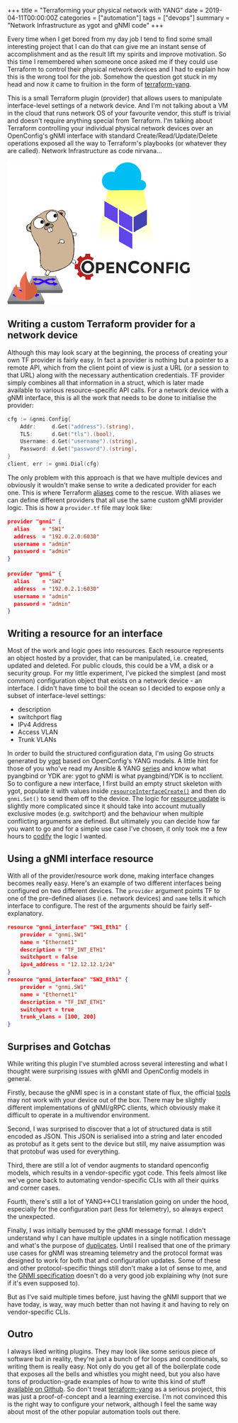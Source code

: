 +++
title = "Terraforming your physical network with YANG"
date = 2019-04-11T00:00:00Z
categories = ["automation"]
tags = ["devops"]
summary = "Network Infrastructure as ygot and gNMI code"
+++

Every time when I get bored from my day job I tend to find some small interesting project that I can do that can give me an instant sense of accomplishment and as the result lift my spirits and improve motivation. So this time I remembered when someone once asked me if they could use Terraform to control their physical network devices and I had to explain how this is the wrong tool for the job. Somehow the question got stuck in my head and now it came to fruition in the form of [terraform-yang][tf-yang]. 

This is a small Terraform plugin (provider) that allows users to manipulate interface-level settings of a network device. And I'm not talking about a VM in the cloud that runs network OS of your favourite vendor, this stuff is trivial and doesn't require anything special from Terraform. I'm talking about Terraform controlling your individual physical network devices over an OpenConfig's gNMI interface with standard Create/Read/Update/Delete operations exposed all the way to Terraform's playbooks (or whatever they are called). Network Infrastructure as code nirvana...

![](/img/tf-gnmi.png)


## Writing a custom Terraform provider for a network device

Although this may look scary at the beginning, the process of creating your own TF provider is fairly easy. In fact a provider is nothing but a pointer to a remote API, which from the client point of view is just a URL (or a session to that URL) along with the necessary authentication credentials. TF provider simply combines all that information in a struct, which is later made available to various resource-specific API calls. For a network device with a gNMI interface, this is all the work that needs to be done to initialise the provider:

```go
cfg := &gnmi.Config{
	Addr:     d.Get("address").(string),
	TLS:      d.Get("tls").(bool),
	Username: d.Get("username").(string),
	Password: d.Get("password").(string),
}
client, err := gnmi.Dial(cfg)
```

The only problem with this approach is that we have multiple devices and obviously it wouldn't make sense to write a dedicated provider for each one. This is where Terraform [aliases][tf-alias] come to the rescue. With aliases we can define different providers that all use the same custom gNMI provider logic. This is how a `provider.tf` file may look like:

```json
provider "gnmi" {
  alias    = "SW1"
  address  = "192.0.2.0:6030"
  username = "admin"
  password = "admin"
}

provider "gnmi" {
  alias    = "SW2"
  address  = "192.0.2.1:6030"
  username = "admin"
  password = "admin"
}
```

## Writing a resource for an interface

Most of the work and logic goes into resources. Each resource represents an object hosted by a provider, that can be manipulated, i.e. created, updated and deleted. For public clouds, this could be a VM, a disk or a security group. For my little experiment, I've picked the simplest (and most common) configuration object that exists on a network device - an interface. I didn't have time to boil the ocean so I decided to expose only a subset of interface-level settings:

* description
* switchport flag
* IPv4 Address
* Access VLAN
* Trunk VLANs

In order to build the structured configuration data, I'm using Go structs generated by [ygot][ygot] based on OpenConfig's YANG models. A little hint for those of you who've read my Ansible & YANG [series][ansible-yang] and know what pyangbind or YDK are: ygot to gNMI is what pyangbind/YDK is to ncclient. So to configure a new interface, I first build an empty struct skeleton with ygot, populate it with values inside [`resourceInterfaceCreate()`][tf-yang-create] and then do `gnmi.Set()` to send them off to the device. The logic for [resource update][tf-yang-update] is slightly more complicated since it should take into account mutually exclusive modes (e.g. switchport) and the behaviour when multiple conflicting arguments are defined. But ultimately you can decide how far you want to go and for a simple use case I've chosen, it only took me a few hours to [codify][tf-yang-create] the logic I wanted.

## Using a gNMI interface resource

With all of the provider/resource work done, making interface changes becomes really easy. Here's an example of two different interfaces being configured on two different devices. The `provider` argument points TF to one of the pre-defined aliases (i.e. network devices) and `name` tells it which interface to configure. The rest of the arguments should be fairly self-explanatory.

```json
resource "gnmi_interface" "SW1_Eth1" {
    provider = "gnmi.SW1"
    name = "Ethernet1"
    description = "TF_INT_ETH1"
    switchport = false
    ipv4_address = "12.12.12.1/24"
}
resource "gnmi_interface" "SW2_Eth1" {
    provider = "gnmi.SW1"
    name = "Ethernet1"
    description = "TF_INT_ETH1"
    switchport = true
    trunk_vlans = [100, 200]
}
```

## Surprises and Gotchas

While writing this plugin I've stumbled across several interesting and what I thought were surprising issues with gNMI and OpenConfig models in general. 

Firstly, because the gNMI spec is in a constant state of flux, the official [tools][oc-github] may not work with your device out of the box. There may be slightly different implementations of gNMI/gRPC clients, which obviously make it difficult to operate in a multivendor environment.

Second, I was surprised to discover that a lot of structured data is still encoded as JSON. This JSON is serialised into a string and later encoded as protobuf as it gets sent to the device but still, my naive assumption was that protobuf was used for everything.

Third, there are still a lot of vendor augments to standard openconfig models, which results in a vendor-specific ygot code. This feels almost like we've gone back to automating vendor-specific CLIs with all their quirks and corner cases.

Fourth, there's still a lot of YANG<->CLI translation going on under the hood, especially for the configuration part (less for telemetry), so always expect the unexpected.

Finally, I was initially bemused by the gNMI message format. I didn't understand why I can have multiple updates in a single notification message and what's the purpose of [duplicates][gnmi-spec]. Until I realised that one of the primary use cases for gNMI was streaming telemetry and the protocol format was designed to work for both that and configuration updates. Some of these and other protocol-specific things still don't make a lot of sense to me, and the [GNMI specification][gnmi-spec] doesn't do a very good job explaining why (not sure if it's even supposed to). 

But as I've said multiple times before, just having the gNMI support that we have today, is way, way much better than not having it and having to rely on vendor-specific CLIs.

## Outro

I always liked writing plugins. They may look like some serious piece of software but in reality, they're just a bunch of for loops and conditionals, so writing them is really easy. Not only do you get all of the boilerplate code that exposes all the bells and whistles you might need, but you also have tons of production-grade examples of how to write this kind of stuff [available on Github][tf-providers]. So don't treat [terraform-yang][tf-yang] as a serious project, this was just a proof-of-concept and a learning exercise. I'm not convinced this is the right way to configure your network, although I feel the same way about most of the other popular automation tools out there.

[tf-yang]: https://github.com/networkop/terraform-yang
[tf-alias]: https://www.terraform.io/docs/configuration/providers.html#alias-multiple-provider-instances
[tf-providers]: https://github.com/terraform-providers
[ygot]: https://github.com/openconfig/ygot
[ansible-yang]: https://networkop.co.uk/tags/ansible-yang/
[oc-github]: https://github.com/openconfig
[gnmi-spec]: https://github.com/openconfig/reference/blob/master/rpc/gnmi/gnmi-specification.md#21-reusable-notification-message-format
[tf-yang-create]: https://github.com/networkop/terraform-yang/blob/master/resource_interface.go#L64
[tf-yang-update]: https://github.com/networkop/terraform-yang/blob/master/resource_interface.go#L156